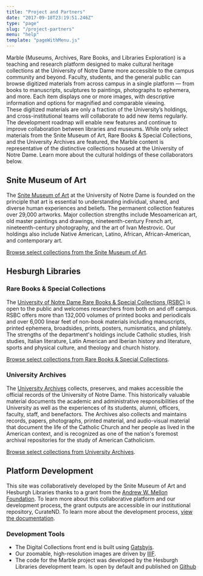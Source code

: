 ```yaml
---
title: "Project and Partners"
date: "2017-09-18T23:19:51.246Z"
type: "page"
slug: "/project-partners"
menu: "help"
template: "pageWithMenu.js"
---
```


Marble (Museums, Archives, Rare Books, and Libraries Exploration) is a teaching and research platform designed to make cultural heritage collections at the University of Notre Dame more accessible to the campus community and beyond.
Faculty, students, and the general public can browse digitized materials from across campus in a single platform — from books to manuscripts, sculptures to paintings, photographs to ephemera, and more. Each item displays one or more images,  with  descriptive information and options for magnified and comparable viewing.  
These digitized materials are only a fraction of the University’s holdings, and cross-institutional teams will collaborate to add new items regularly.  The development roadmap will enable new features and continue to improve collaboration between libraries and museums.
While only select materials from the Snite Museum of Art, Rare Books & Special Collections, and the University Archives are featured, the Marble content is representative of the distinctive collections housed at the University of Notre Dame. Learn more about the cultural holdings of these collaborators below.

## Snite Museum of Art

The [Snite Museum of Art](https://snite.nd.edu) at the University of Notre Dame  is founded on the principle that art is essential to understanding individual, shared, and diverse human experiences and beliefs. The permanent collection features over 29,000 artworks. Major collection strengths include Mesoamerican art, old master paintings and drawings, nineteenth-century French art, nineteenth-century photography, and the art of Ivan Mestrovic. Our holdings also include Native American, Latino, African, African-American, and contemporary art.

[Browse select collections from the Snite Museum of Art](https://marble.nd.edu/search?campuslocation%5B0%5D=Snite%20Museum%20of%20Art).
## Hesburgh Libraries

### Rare Books & Special Collections

The [University of Notre Dame Rare Books & Special Collections (RSBC)](https://rarebooks.library.nd.edu/) is open to the public and welcomes researchers from both on and off campus. RSBC offers more than 132,000 volumes of printed books and periodicals and over 6,000 linear feet of non-book materials including manuscripts, printed ephemera, broadsides, prints, posters, numismatics, and philately. The strengths of the department's holdings include Catholic studies, Irish studies, Italian literature, Latin American and Iberian history and literature, sports and physical culture, and theology and church history.

[Browse select collections from Rare Books & Special Collections](https://marble.nd.edu/search?campuslocation[0]=General%20Collection%2C%20Hesburgh%20Libraries&campuslocation[1]=Rare%20Books%20%26%20Special%20Collections).
### University Archives

The [University Archives](https://archives.nd.edu) collects, preserves, and makes accessible the official records of the University of Notre Dame. This historically valuable material documents the academic and administrative responsibilities of the University as well as the experiences of its students, alumni, officers, faculty, staff, and benefactors. The Archives also collects and maintains records, papers, photographs, printed material, and audio-visual material that document the life of the Catholic Church and her people as lived in the American context, and is recognized as one of the nation's foremost archival repositories for the study of American Catholicism.

[Browse select collections from University Archives](https://marble.nd.edu/search?campuslocation[0]=University%20Archives).
## Platform Development

This site was collaboratively developed by the Snite Museum of Art and Hesburgh Libraries thanks to a grant from the [Andrew W. Mellon Foundation](https://mellon.org). To learn more about this collaborative platform and our development process, the grant outputs are accessible in our institutional repository, CurateND.  To learn more about the development process, [view the documentation](https://osf.io/cusmx/).

### Development Tools
* The Digital Collections front end is built using [Gatsbyjs](https://gatsbyjs.org).
* Our zoomable, high-resolution images are driven by [IIIF](https://iiif.io).
* The code for the Marble project was developed by the Hesburgh Libraries development team. Is open by default and published on [Github](https://github.com/ndlib/marble-website-starter)

